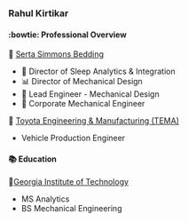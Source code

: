 ### Rahul Kirtikar
#### :bowtie: Professional Overview</p>
🛌 <a href='http://www.sertasimmons.com'>Serta Simmons Bedding</a>

   * 🔮 Director of Sleep Analytics & Integration
   * 📊 Director of Mechanical Design
   * 📐 Lead Engineer - Mechanical Design
   * 🔩 Corporate Mechanical Engineer

🚗 <a href='http://www.toyotageorgetown.com/'>Toyota Engineering & Manufacturing (TEMA)</a>
* Vehicle Production Engineer

#### 📚 Education

🐝<a href='http://www.gatech.edu'>Georgia Institute of Technology</a>
* MS Analytics
* BS Mechanical Engineering
<!--
### Hi there 👋
**rkirtikar/rkirtikar** is a ✨ _special_ ✨ repository because its `README.md` (this file) appears on your GitHub profile.

Here are some ideas to get you started:

- 🔭 I’m currently working on ...
- 🌱 I’m currently learning ...
- 👯 I’m looking to collaborate on ...
- 🤔 I’m looking for help with ...
- 💬 Ask me about ...
- 📫 How to reach me: ...
- 😄 Pronouns: ...
- ⚡ Fun fact: ...
-->
